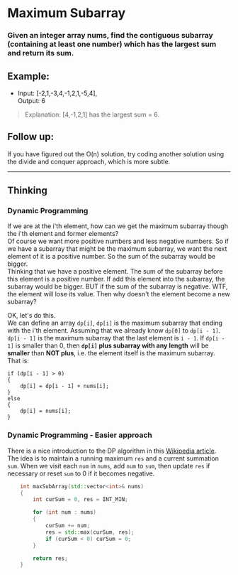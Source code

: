 # Maximum Subarray
### Given an integer array nums, find the contiguous subarray (containing at least one number) which has the largest sum and return its sum.

## Example:

- Input: [-2,1,-3,4,-1,2,1,-5,4],  
Output: 6
> Explanation: [4,-1,2,1] has the largest sum = 6.

## Follow up:
If you have figured out the O(n) solution, try coding another solution using the divide and conquer approach, which is more subtle.

---
## **Thinking**
### **Dynamic Programming**
If we are at the i'th element, how can we get the maximum subarray though the i'th element and former elements?  
Of course we want more positive numbers and less negative numbers. So if we have a subarray that might be the maximum subarray, we want the next element of it is a positive number. So the sum of the subarray would be bigger.  
Thinking that we have a positive element. The sum of the subarray before this element is a positive number. If add this element into the subarray, the subarray would be bigger. BUT if the sum of the subarray is negative. WTF, the element will lose its value. Then why doesn't the element become a new subarray?

OK, let's do this.  
We can define an array `dp[i]`, `dp[i]` is the maximum subarray that ending with the i'th element. Assuming that we already know `dp[0]` to `dp[i - 1]`. `dp[i - 1]` is the maximum subarray that the last element is `i - 1`. If `dp[i - 1]` is smaller than 0, then **`dp[i]` plus subarray with any length** will be **smaller** than **NOT plus**, i.e. the element itself is the maximum subarray.  
That is:
```
if (dp[i - 1] > 0)
{
    dp[i] = dp[i - 1] + nums[i];
}
else
{
    dp[i] = nums[i];
}
```
### **Dynamic Programming - Easier approach**
There is a nice introduction to the DP algorithm in this [Wikipedia article](https://en.wikipedia.org/wiki/Maximum_subarray_problem).  
The idea is to maintain a running maximum `res` and a current summation `sum`. When we visit each `num` in `nums`, add `num` to `sum`, then update `res` if necessary or reset `sum` to 0 if it becomes negative.
```cpp    
    int maxSubArray(std::vector<int>& nums) 
    {
        int curSum = 0, res = INT_MIN;

        for (int num : nums)
        {
            curSum += num;
            res = std::max(curSum, res);
            if (curSum < 0) curSum = 0;
        }

        return res;
    }
```